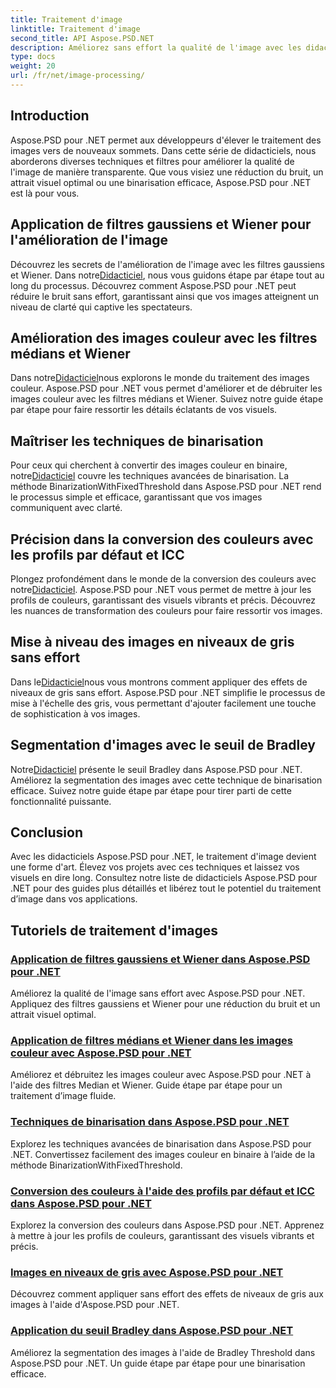 ```yaml
---
title: Traitement d'image
linktitle: Traitement d'image
second_title: API Aspose.PSD.NET
description: Améliorez sans effort la qualité de l'image avec les didacticiels Aspose.PSD pour .NET. Apprenez des techniques telles que les filtres gaussiens et Wiener, la conversion des couleurs, la binarisation, etc.
type: docs
weight: 20
url: /fr/net/image-processing/
---
```


## Introduction

Aspose.PSD pour .NET permet aux développeurs d'élever le traitement des images vers de nouveaux sommets. Dans cette série de didacticiels, nous aborderons diverses techniques et filtres pour améliorer la qualité de l'image de manière transparente. Que vous visiez une réduction du bruit, un attrait visuel optimal ou une binarisation efficace, Aspose.PSD pour .NET est là pour vous.

## Application de filtres gaussiens et Wiener pour l'amélioration de l'image
 Découvrez les secrets de l'amélioration de l'image avec les filtres gaussiens et Wiener. Dans notre[Didacticiel](./apply-gaussian-wiener-filters/), nous vous guidons étape par étape tout au long du processus. Découvrez comment Aspose.PSD pour .NET peut réduire le bruit sans effort, garantissant ainsi que vos images atteignent un niveau de clarté qui captive les spectateurs.

## Amélioration des images couleur avec les filtres médians et Wiener
 Dans notre[Didacticiel](./apply-median-wiener-filters-color-images/)nous explorons le monde du traitement des images couleur. Aspose.PSD pour .NET vous permet d'améliorer et de débruiter les images couleur avec les filtres médians et Wiener. Suivez notre guide étape par étape pour faire ressortir les détails éclatants de vos visuels.

## Maîtriser les techniques de binarisation
 Pour ceux qui cherchent à convertir des images couleur en binaire, notre[Didacticiel](./binarization-techniques/) couvre les techniques avancées de binarisation. La méthode BinarizationWithFixedThreshold dans Aspose.PSD pour .NET rend le processus simple et efficace, garantissant que vos images communiquent avec clarté.

## Précision dans la conversion des couleurs avec les profils par défaut et ICC
 Plongez profondément dans le monde de la conversion des couleurs avec notre[Didacticiel](./color-conversion-default-icc-profiles/). Aspose.PSD pour .NET vous permet de mettre à jour les profils de couleurs, garantissant des visuels vibrants et précis. Découvrez les nuances de transformation des couleurs pour faire ressortir vos images.

## Mise à niveau des images en niveaux de gris sans effort
 Dans le[Didacticiel](./grayscaling-images/)nous vous montrons comment appliquer des effets de niveaux de gris sans effort. Aspose.PSD pour .NET simplifie le processus de mise à l'échelle des gris, vous permettant d'ajouter facilement une touche de sophistication à vos images.

## Segmentation d'images avec le seuil de Bradley
 Notre[Didacticiel](./apply-bradley-threshold/) présente le seuil Bradley dans Aspose.PSD pour .NET. Améliorez la segmentation des images avec cette technique de binarisation efficace. Suivez notre guide étape par étape pour tirer parti de cette fonctionnalité puissante.

## Conclusion
Avec les didacticiels Aspose.PSD pour .NET, le traitement d'image devient une forme d'art. Élevez vos projets avec ces techniques et laissez vos visuels en dire long. Consultez notre liste de didacticiels Aspose.PSD pour .NET pour des guides plus détaillés et libérez tout le potentiel du traitement d’image dans vos applications.

## Tutoriels de traitement d'images
### [Application de filtres gaussiens et Wiener dans Aspose.PSD pour .NET](./apply-gaussian-wiener-filters/)
Améliorez la qualité de l'image sans effort avec Aspose.PSD pour .NET. Appliquez des filtres gaussiens et Wiener pour une réduction du bruit et un attrait visuel optimal.
### [Application de filtres médians et Wiener dans les images couleur avec Aspose.PSD pour .NET](./apply-median-wiener-filters-color-images/)
Améliorez et débruitez les images couleur avec Aspose.PSD pour .NET à l'aide des filtres Median et Wiener. Guide étape par étape pour un traitement d’image fluide.
### [Techniques de binarisation dans Aspose.PSD pour .NET](./binarization-techniques/)
Explorez les techniques avancées de binarisation dans Aspose.PSD pour .NET. Convertissez facilement des images couleur en binaire à l’aide de la méthode BinarizationWithFixedThreshold.
### [Conversion des couleurs à l'aide des profils par défaut et ICC dans Aspose.PSD pour .NET](./color-conversion-default-icc-profiles/)
Explorez la conversion des couleurs dans Aspose.PSD pour .NET. Apprenez à mettre à jour les profils de couleurs, garantissant des visuels vibrants et précis.
### [Images en niveaux de gris avec Aspose.PSD pour .NET](./grayscaling-images/)
Découvrez comment appliquer sans effort des effets de niveaux de gris aux images à l'aide d'Aspose.PSD pour .NET.
### [Application du seuil Bradley dans Aspose.PSD pour .NET](./apply-bradley-threshold/)
Améliorez la segmentation des images à l'aide de Bradley Threshold dans Aspose.PSD pour .NET. Un guide étape par étape pour une binarisation efficace.